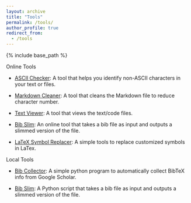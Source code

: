 ```yaml
---
layout: archive
title: "Tools"
permalink: /tools/
author_profile: true
redirect_from:
  - /tools
---
```


{% include base_path %}

Online Tools
* [ASCII Checker](https://shawkui.github.io/tools/ascii_checker.html): A tool that helps you identify non-ASCII characters in your text or files.

* [Markdown Cleaner](https://shawkui.github.io/tools/md_cleaner.html): A tool that cleans the Markdown file to reduce character number.

* [Text Viewer](https://shawkui.github.io/tools/text_viewer.html): A tool that views the text/code files.

* [Bib Slim](https://shawkui.github.io/tools/bib_slimmer.html): An online tool that takes a bib file as input and outputs a slimmed version of the file.
  
* [LaTeX Symbol Replacer](https://shawkui.github.io/tools/symbol_replacer.html): A simple tools to replace customized symbols in LaTex.

Local Tools

* [Bib Collector](https://github.com/shawkui/bib_collector):  A simple python program to automatically collect BibTeX info from Google Scholar.

* [Bib Slim](https://github.com/shawkui/bib_slim): A Python script that takes a bib file as input and outputs a slimmed version of the file.
